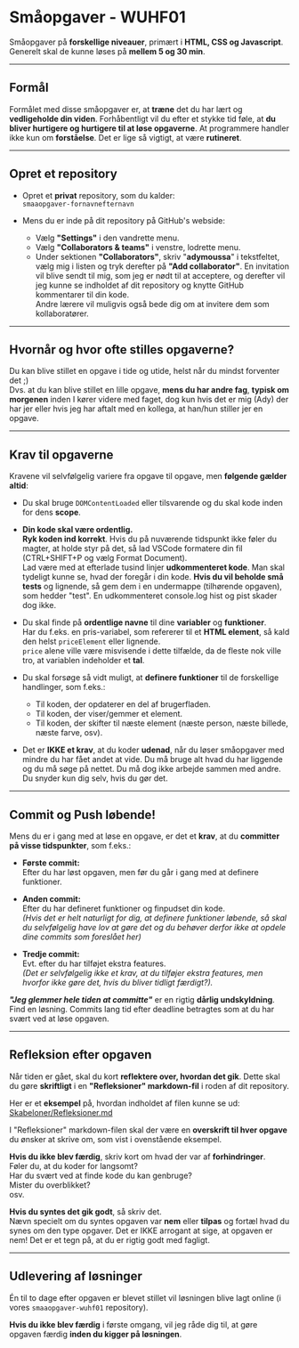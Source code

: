 # Småopgaver - WUHF01

Småopgaver på **forskellige niveauer**, primært i **HTML, CSS og Javascript**. <br>Generelt skal de kunne løses på **mellem 5 og 30 min**.

---
## **Formål**

Formålet med disse småopgaver er, at **træne** det du har lært og **vedligeholde din viden**. Forhåbentligt vil du efter et stykke tid føle, at **du bliver hurtigere og hurtigere til at løse opgaverne**. At programmere handler ikke kun om **forståelse**. Det er lige så vigtigt, at være **rutineret**.

---
## **Opret et repository**

* Opret et **privat** repository, som du kalder:<br> `smaaopgaver-fornavnefternavn`

* Mens du er inde på dit repository på GitHub's webside: 
	* Vælg **"Settings"** i den vandrette menu.
	* Vælg **"Collaborators & teams"** i venstre, lodrette menu.
	* Under sektionen **"Collaborators"**, skriv "**adymoussa**" i tekstfeltet, vælg mig i listen og tryk derefter på **"Add collaborator"**. En invitation vil blive sendt til mig, som jeg er nødt til at acceptere, og derefter vil jeg kunne se indholdet af dit repository og knytte GitHub kommentarer til din kode. <br>Andre lærere vil muligvis også bede dig om at invitere dem som kollaboratører.

---
## **Hvornår og hvor ofte stilles opgaverne?**

Du kan blive stillet en opgave i tide og utide, helst når du mindst forventer det ;) <br>Dvs. at du kan blive stillet en lille opgave, **mens du har andre fag**, **typisk om morgenen** inden I kører videre med faget, dog kun hvis det er mig (Ady) der har jer eller hvis jeg har aftalt med en kollega, at han/hun stiller jer en opgave.

---
## **Krav til opgaverne**

Kravene vil selvfølgelig variere fra opgave til opgave, men **følgende gælder altid**:

* Du skal bruge `DOMContentLoaded` eller tilsvarende og du skal kode inden for dens **scope**.

* **Din kode skal være ordentlig.** <br>
**Ryk koden ind korrekt**. Hvis du på nuværende tidspunkt ikke føler du magter, at holde styr på det, så lad VSCode formatere din fil (CTRL+SHIFT+P og vælg Format Document).<br>
Lad være med at efterlade tusind linjer **udkommenteret kode**. Man skal tydeligt kunne se, hvad der foregår i din kode. **Hvis du vil beholde små tests** og lignende, så gem dem i en undermappe (tilhørende opgaven), som hedder "test". En udkommenteret console.log hist og pist skader dog ikke.

* Du skal finde på **ordentlige navne** til dine **variabler** og **funktioner**.<br>Har du f.eks. en pris-variabel, som refererer til et **HTML element**, så kald den helst `priceElement` eller lignende. <br>`price` alene ville være misvisende i dette tilfælde, da de fleste nok ville tro, at variablen indeholder et **tal**.

* Du skal forsøge så vidt muligt, at **definere funktioner** til de forskellige handlinger, som f.eks.:

	* Til koden, der opdaterer en del af brugerfladen.
	* Til koden, der viser/gemmer et element.
	* Til koden, der skifter til næste element (næste person, næste billede, næste farve, osv).

* Det er **IKKE et krav**, at du koder **udenad**, når du løser småopgaver med mindre du har fået andet at vide. Du må bruge alt hvad du har liggende og du må søge på nettet. Du må dog ikke arbejde sammen med andre. Du snyder kun dig selv, hvis du gør det.

---
## **Commit og Push løbende!**

Mens du er i gang med at løse en opgave, er det et **krav**, at du **committer på visse tidspunkter**, som f.eks.:

* **Første commit:**  <br>Efter du har løst opgaven, men før du går i gang med at definere funktioner.

* **Anden commit:** <br>Efter du har defineret funktioner og finpudset din kode.<br>
*(Hvis det er helt naturligt for dig, at definere funktioner løbende, så skal du selvfølgelig have lov at gøre det og du behøver derfor ikke at opdele dine commits som foreslået her)*


* **Tredje commit:** <br>Evt. efter du har tilføjet ekstra features. <br>*(Det er selvfølgelig ikke et krav, at du tilføjer ekstra features, men hvorfor ikke gøre det, hvis du bliver tidligt færdigt?).* 

***"Jeg glemmer hele tiden at committe"*** er en rigtig **dårlig undskyldning**. Find en løsning. Commits lang tid efter deadline betragtes som at du har svært ved at løse opgaven.

---
## **Refleksion efter opgaven**

Når tiden er gået, skal du kort **reflektere over, hvordan det gik**. Dette skal du gøre **skriftligt** i en **"Refleksioner" markdown-fil** i roden af dit repository.

Her er et **eksempel** på, hvordan indholdet af filen kunne se ud:
[Skabeloner/Refleksioner.md](/Skabeloner/Refleksioner.md)

I "Refleksioner" markdown-filen skal der være en **overskrift til hver opgave** du ønsker at skrive om, som vist i ovenstående eksempel.

**Hvis du ikke blev færdig**, skriv kort om hvad der var af **forhindringer**. <br>
Føler du, at du koder for langsomt? <br>
Har du svært ved at finde kode du kan genbruge? <br>
Mister du overblikket?<br>
osv.

**Hvis du syntes det gik godt**, så skriv det. <br>Nævn specielt om du syntes opgaven var **nem** eller **tilpas** og fortæl hvad du synes om den type opgaver. Det er IKKE arrogant at sige, at opgaven er nem! Det er et tegn på, at du er rigtig godt med fagligt.

---
## **Udlevering af løsninger**

Én til to dage efter opgaven er blevet stillet vil løsningen blive lagt online (i vores `smaaopgaver-wuhf01` repository).

**Hvis du ikke blev færdig** i første omgang, vil jeg råde dig til, at gøre opgaven færdig **inden du kigger på løsningen**.
